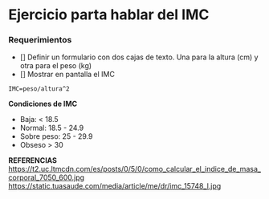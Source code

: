 # Ejercicio parta hablar del IMC
### Requerimientos

* [] Definir un formulario con dos cajas de texto. Una para la altura (cm) y otra para el peso (kg)
* [] Mostrar en pantalla el IMC

````````
IMC=peso/altura^2
````````
**Condiciones de IMC**
* Baja: < 18.5
* Normal: 18.5 - 24.9
* Sobre peso: 25 - 29.9
* Obseso > 30

**REFERENCIAS**
https://t2.uc.ltmcdn.com/es/posts/0/5/0/como_calcular_el_indice_de_masa_corporal_7050_600.jpg
https://static.tuasaude.com/media/article/me/dr/imc_15748_l.jpg
